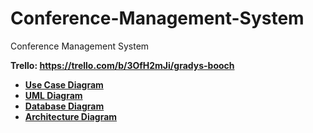 # Conference-Management-System
Conference Management System

<b>Trello:
https://trello.com/b/3OfH2mJi/gradys-booch

* [Use Case Diagram](https://github.com/hantoniu/Conference-Management-System/blob/master/doc/Use%20case%20diagram.pdf)
* [UML Diagram](https://github.com/hantoniu/Conference-Management-System/blob/master/doc/UML_diagram.pdf)
* [Database Diagram](https://github.com/hantoniu/Conference-Management-System/blob/master/doc/Database%20Diagram.pdf)
* [Architecture Diagram](https://github.com/hantoniu/Conference-Management-System/blob/master/doc/architecture-diagram.png)

